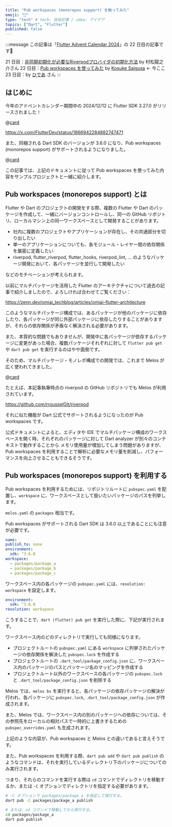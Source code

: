 ```yaml
---
title: "Pub workspaces (monorepos support) を触ってみた"
emoji: "🚀"
type: "tech" # tech: 技術記事 / idea: アイデア
topics: ["Dart", "Flutter"]
published: false
---
```


:::message
この記事は「[Flutter Advent Calendar 2024](https://qiita.com/advent-calendar/2024/flutter)」の 22 日目の記事です🎄

21 日目：[非同期初期化が必要なRiverpodプロバイダの初期化方法](https://zenn.dev/altiveinc/articles/riverpod-provider-initialization) by 村松龍之介さん
22 日目：[Pub workspaces を使ってみた](https://zenn.dev/kosukesaigusa/articles/dart-pub-workspaces) by [Kosuke Saigusa](https://x.com/KosukeSaigusa) ← 今ここ
23 日目：by [ひであ](https://qiita.com/hidea) さん
:::

## はじめに

今年のアドベントカレンダー期間中の 2024/12/12 に Flutter SDK 3.27.0 がリリースされました！

@[card](https://medium.com/flutter/whats-new-in-flutter-3-27-28341129570c)

https://x.com/FlutterDev/status/1866942284882747471

また、同梱される Dart SDK のバージョンが 3.6.0 になり、Pub workspaces (monorepos support) がサポートされるようになりました。

@[card](https://dart.dev/tools/pub/workspaces)

この記事では、上記のドキュメントに従って Pub workspaces を使ってみた内容をサンプルプロジェクトと一緒に紹介します。

## Pub workspaces (monorepos support) とは

Flutter や Dart のプロジェクトの開発をする際、複数の Flutter や Dart のパッケージを作成して、一緒にバージョンコントロールし、同一の GitHub リポジトリ、ローカルマシン上の同一ワークスペースとして開発することがあります。

- 社内に複数のプロジェクトやアプリケーションが存在し、その共通部分を切り出したい
- 単一のアプリケーションについても、各モジュール・レイヤー間の依存関係を厳密に定義したい
- riverpod, flutter_riverpod, flutter_hooks, riverpod_lint, ... のようなパッケージ開発において、各パッケージを並行して開発したい

などのモチベーションが考えられます。

以前にマルチパッケージを活用した Flutter のアーキテクチャについて過去の記事で紹介しましたので、よろしければ合わせてご覧ください：

https://zenn.dev/omiai_techblog/articles/omiai-flutter-architecture

このようなマルチパッケージ構成では、あるパッケージが他のパッケージに依存したり、各パッケージが同じ外部パッケージに依存したりすることがありますが、それらの依存関係が矛盾なく解決される必要があります。

また、本質的な問題でもありませんが、開発中に各パッケージが依存するパッケージに変更があった場合、複数パッケージそれぞれに対して `flutter pub get` や `dart pub get` を実行するのはやや面倒です。

そのため、マルチパッケージ・モノレポ構成での開発では、これまで Melos が広く使われてきました。

@[card](https://melos.invertase.dev/)

たとえば、本記事執筆時点の riverpod の GitHub リポジトリでも Melos が利用されています。

https://github.com/rrousselGit/riverpod

それに似た機能が Dart 公式でサポートされるようになったのが Pub workspaces です。

公式ドキュメントによると、エディタや IDE でマルチパッケージ構成のワークスペースを開く時、それぞれのパッケージに対して Dart analyzer が別々のコンテキストで動作することから
メモリ使用量が増加してしまう問題がありますが、Pub workspaces を利用することで解析に必要なメモリ量を削減し、パフォーマンスを向上させることもできるそうです。

## Pub workspaces (monorepos support) を利用する

Pub workspaces を利用するためには、リポジトリルートに `pubspec.yaml` を配置し、`workspace` に、ワークスペースとして扱いたいパッケージのパスを列挙します。

`melos.yaml` の `packages` 相当です。

Pub workspaces がサポートされる Dart SDK は 3.6.0 以上であることにも注意が必要です。

```yaml
name: _
publish_to: none
environment:
  sdk: ^3.6.0
workspace:
  - packages/package_a
  - packages/package_b
  - packages/package_c
```

ワークスペース内の各パッケージの `pubspec.yaml` には、`resolution: workspace` を設定します。

```yaml
environment:
  sdk: ^3.6.0
resolution: workspace
```

こうすることで、`dart (flutter) pub get` を実行した際に、下記が実行されます。

ワークスペース内のどのディレクトリで実行しても同様になります。

- プロジェクトルートの `pubspec.yaml` にある `workspace` に列挙されたパッケージの依存関係を解決した `pubspec.lock` を作成する
- プロジェクトルートの `.dart_tool/package_config.json` に、ワークスペース内のパッケージのパスとパッケージ名のマッピングを作成する
- プロジェクトルート以外のワークスペースの各パッケージの `pubspec.lock` と `.dart_tool/package_config.json` を削除する

Melos では、`melos bs` を実行すると、各パッケージの依存パッケージの解決が行われ、各パッケージに `pubspec.lock`, `.dart_tool/package_config.json` が作成されます。

また、Melos では、ワークスペース内の別のパッケージへの依存については、その参照先をローカルの相対パスで一時的に上書きするための `pubspec_overrides.yaml` も生成されます。

上記のような内容が、Pub workspaces と Melos との違いであると言えそうです。

また、Pub workspaces を利用する際、`dart pub add` や `dart pub publish` のようなコマンドは、それを実行しているディレクトリ下のパッケージについてのみ実行されます。

つまり、それらのコマンドを実行する際は `cd` コマンドでディレクトリを移動するか、または `-C` オプションでディレクトリを指定する必要があります。

```sh
# -C オプションで packages/package_a を指定して実行する。
dart pub -C packages/package_a publish

# または、cd コマンドで移動してから実行する。
cd packages/package_a
dart pub publish
```

